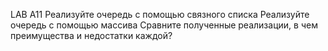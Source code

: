 LAB A11
Реализуйте очередь с помощью связного списка
Реализуйте очередь с помощью массива
Сравните полученные реализации, в чем преимущества и недостатки каждой?